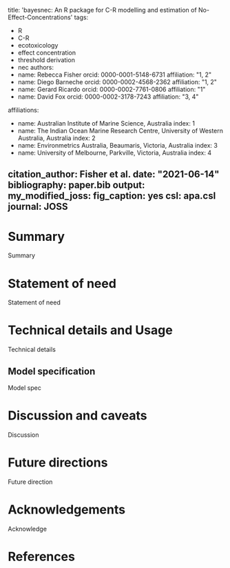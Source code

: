 title: 'bayesnec: An R package for C-R modelling and estimation of No-Effect-Concentrations'
tags:
  - R
  - C-R
  - ecotoxicology
  - effect concentration
  - threshold derivation
  - nec
authors:
  - name: Rebecca Fisher
    orcid: 0000-0001-5148-6731
    affiliation: "1, 2"
  - name: Diego Barneche
    orcid: 0000-0002-4568-2362
    affiliation: "1, 2"
  - name: Gerard Ricardo
    orcid: 0000-0002-7761-0806
    affiliation: "1"
  - name: David Fox
    orcid: 0000-0002-3178-7243
    affiliation: "3, 4"
  
  
affiliations:
 - name: Australian Institute of Marine Science, Australia
   index: 1
 - name: The Indian Ocean Marine Research Centre, University of Western Australia, Australia
   index: 2
 - name: Environmetrics Australia, Beaumaris, Victoria, Australia
   index: 3
 - name: University of Melbourne, Parkville, Victoria, Australia
   index: 4

citation_author: Fisher et al.
date: "2021-06-14"
bibliography: paper.bib
output:
 my_modified_joss:
   fig_caption: yes
csl: apa.csl
journal: JOSS
---

# Summary

Summary

# Statement of need

Statement of need

# Technical details and Usage

Technical details

## Model specification

Model spec

# Discussion and caveats

Discussion

# Future directions

Future direction
  
# Acknowledgements

Acknowledge


# References
